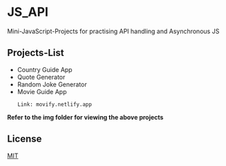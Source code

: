 # JS_API

Mini-JavaScript-Projects for practising API handling and Asynchronous JS


## Projects-List

* Country Guide App
* Quote Generator
* Random Joke Generator
* Movie Guide App
  ```
  Link: movify.netlify.app
  ```


**Refer to the img folder for viewing the above projects**


## License
[MIT](https://choosealicense.com/licenses/mit/)